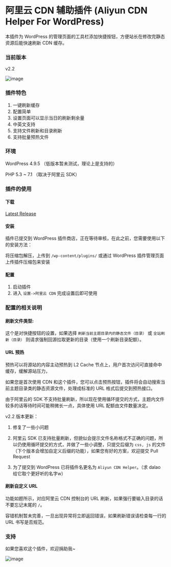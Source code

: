 # 阿里云 CDN 辅助插件 (Aliyun CDN Helper For WordPress)

本插件为 WordPress 的管理页面的工具栏添加快捷按钮，方便站长在修改完静态资源后能快速刷新 CDN 缓存。

### 当前版本

v2.2

![image][image-1]

### 插件特色

1. 一键刷新缓存
2. 配置简单
3. 设置页面可以显示当日的刷新剩余量
4. 中英文支持
5. 支持文件刷新和目录刷新
6. 支持批量预热文件

### 环境

WordPress 4.9.5 （低版本暂未测试，理论上是支持的）

PHP 5.3 ~ 7.1 （取决于阿里云 SDK）

### 插件的使用
#### 下载
[Latest Release][1]

#### 安装

插件已提交到 WordPress 插件商店，正在等待审核，在此之前，您需要使用以下的安装方法：

将压缩包解压，上传到 `/wp-content/plugins/` 或通过 WordPress 插件管理页面上传插件压缩包来安装

#### 配置

1. 启动插件
2. 进入 `设置->阿里云 CDN` 完成设置后即可使用

### 配置的相关说明
#### 刷新文件类型:

这个是对快捷按钮的设置，如果选择 `刷新当前主题目录内的静态文件（目录）` 或 `全站刷新（目录）` 则请求强制回源拉取更新的目录（使用一个刷新目录配额）。

#### URL 预热

预热可以将源站的内容主动预热到 L2 Cache 节点上，用户首次访问可直接命中缓存，缓解源站压力，

如果您是首次使用 CDN 和这个插件，您可以点击预热按钮，插件将会自动搜索当前主题目录类的静态资源文件，处理成标准的 URL 格式后提交到预热接口。

由于阿里云的 SDK 不支持批量刷新，所以现在使用循环提交的方式，主题内文件较多的话等待时间可能稍微长一点，具体使用 URL 配额由文件数量决定。

v2.2 版本更新：

1. 修复了一些小问题

2. 阿里云 SDK 已支持批量刷新，但貌似会提示文件名称格式不正确的问题，所以仍使用循环提交的方式，并做了一些小调整，只提交后缀为 `css, js` 的文件（下个版本会增加自定义后缀的功能），如果您有好的方案，欢迎提交 Pull Request

3. 为了提交到 WordPress 已将插件名更名为 `Aliyun CDN Helper`。（求 dalao 给它取个更好听的名字w）

#### 刷新自定义 URL

功能如题所示，对应阿里云 CDN 控制台的 URL 刷新，如果强行要输入目录的话不要忘记末尾的 `/`。

容错机制暂未完善，一旦出现异常将立即返回错误，如果刷新错误请检查每一行的 URL 书写是否规范。


### 支持
如果您喜欢这个插件，欢迎捐助我~

![image][image-2]


[1]:	https://github.com/0xJacky/aliyun-cdn-helper/releases/latest

[image-1]:	https://github.com/0xJacky/aliyun-cdn-helper/raw/master/assets/screenshot-1.png
[image-2]:  https://github.com/0xJacky/aliyun-cdn-helper/raw/master/assets/my_alipay.png
